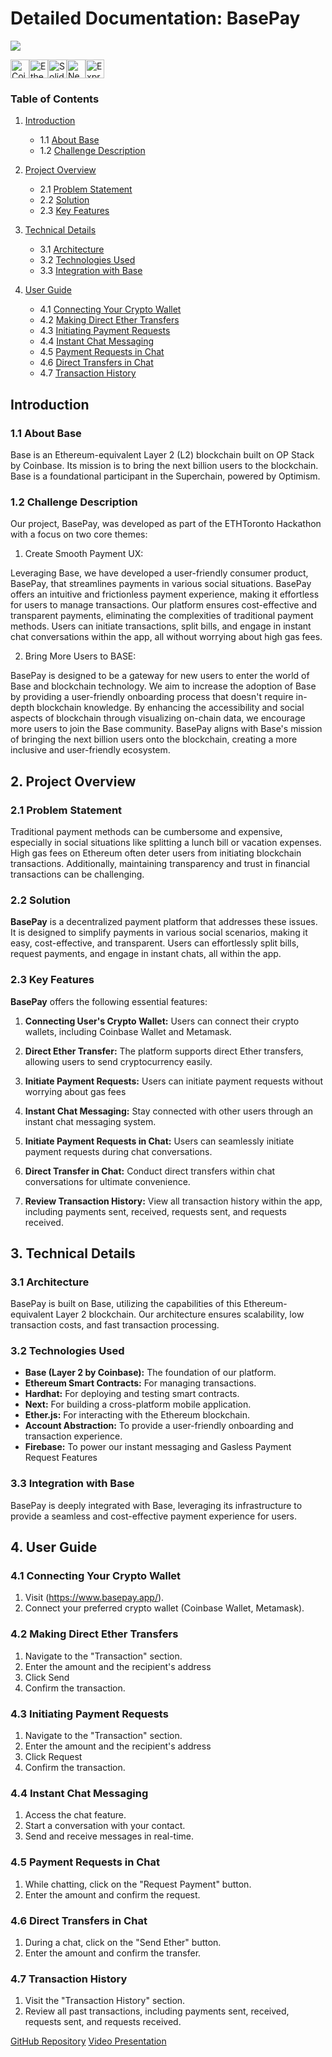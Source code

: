 # Detailed Documentation: BasePay

[![](https://github.com/devacadian/BasePay/blob/main/public/assets/Basepay_Black%20BG_Full%20Logo-01.png)](https://basepay.app)

<div style="display: flex; align-items: center;">
    <img src="https://a11ybadges.com/badge?logo=coinbase" alt="Coinbase Badge" height="30">
    <img src="https://img.shields.io/badge/Ethereum-3C3C3D?logo=ethereum&logoColor=fff&style=for-the-badge" alt="Ethereum Badge" height="30">
    <img src="https://img.shields.io/badge/Solidity-e6e6e6?style=for-the-badge&logo=solidity&logoColor=black" alt="Solidity Badge" height="30">
    <img src="https://img.shields.io/badge/Next-black?style=for-the-badge&logo=next.js&logoColor=white" alt="Next JS Badge" height="30">
    <img src="https://img.shields.io/badge/express.js-%23404d59.svg?style=for-the-badge&logo=express&logoColor=%2361DAFB" alt="Express.js Badge" height="30">
</div>

### Table of Contents
1. [Introduction](#introduction)
   - 1.1 [About Base](#11-about-base)
   - 1.2 [Challenge Description](#challenge-description)

2. [Project Overview](#project-overview)
   - 2.1 [Problem Statement](#problem-statement)
   - 2.2 [Solution](#solution)
   - 2.3 [Key Features](#key-features)

3. [Technical Details](#technical-details)
   - 3.1 [Architecture](#architecture)
   - 3.2 [Technologies Used](#technologies-used)
   - 3.3 [Integration with Base](#integration-with-base)

4. [User Guide](#user-guide)
   - 4.1 [Connecting Your Crypto Wallet](#connecting-your-crypto-wallet)
   - 4.2 [Making Direct Ether Transfers](#making-direct-ether-transfers)
   - 4.3 [Initiating Payment Requests](#initiating-payment-requests)
   - 4.4 [Instant Chat Messaging](#instant-chat-messaging)
   - 4.5 [Payment Requests in Chat](#payment-requests-in-chat)
   - 4.6 [Direct Transfers in Chat](#direct-transfers-in-chat)
   - 4.7 [Transaction History](#transaction-history)


## Introduction

### 1.1 About Base

Base is an Ethereum-equivalent Layer 2 (L2) blockchain built on OP Stack by Coinbase. Its mission is to bring the next billion users to the blockchain. Base is a foundational participant in the Superchain, powered by Optimism.

### 1.2 Challenge Description

Our project, BasePay, was developed as part of the ETHToronto Hackathon with a focus on two core themes:

1. Create Smooth Payment UX:

Leveraging Base, we have developed a user-friendly consumer product, BasePay, that streamlines payments in various social situations.
BasePay offers an intuitive and frictionless payment experience, making it effortless for users to manage transactions.
Our platform ensures cost-effective and transparent payments, eliminating the complexities of traditional payment methods.
Users can initiate transactions, split bills, and engage in instant chat conversations within the app, all without worrying about high gas fees.

2. Bring More Users to BASE:

BasePay is designed to be a gateway for new users to enter the world of Base and blockchain technology.
We aim to increase the adoption of Base by providing a user-friendly onboarding process that doesn't require in-depth blockchain knowledge.
By enhancing the accessibility and social aspects of blockchain through visualizing on-chain data, we encourage more users to join the Base community.
BasePay aligns with Base's mission of bringing the next billion users onto the blockchain, creating a more inclusive and user-friendly ecosystem.

## 2. Project Overview

### 2.1 Problem Statement

Traditional payment methods can be cumbersome and expensive, especially in social situations like splitting a lunch bill or vacation expenses. High gas fees on Ethereum often deter users from initiating blockchain transactions. Additionally, maintaining transparency and trust in financial transactions can be challenging.

### 2.2 Solution

**BasePay** is a decentralized payment platform that addresses these issues. It is designed to simplify payments in various social scenarios, making it easy, cost-effective, and transparent. Users can effortlessly split bills, request payments, and engage in instant chats, all within the app.

### 2.3 Key Features

**BasePay** offers the following essential features:

1. **Connecting User's Crypto Wallet:** Users can connect their crypto wallets, including Coinbase Wallet and Metamask.

2. **Direct Ether Transfer:** The platform supports direct Ether transfers, allowing users to send cryptocurrency easily.

3. **Initiate Payment Requests:** Users can initiate payment requests without worrying about gas fees

4. **Instant Chat Messaging:** Stay connected with other users through an instant chat messaging system.

5. **Initiate Payment Requests in Chat:** Users can seamlessly initiate payment requests during chat conversations.

6. **Direct Transfer in Chat:** Conduct direct transfers within chat conversations for ultimate convenience.

7. **Review Transaction History:** View all transaction history within the app, including payments sent, received, requests sent, and requests received.

## 3. Technical Details

### 3.1 Architecture

BasePay is built on Base, utilizing the capabilities of this Ethereum-equivalent Layer 2 blockchain. Our architecture ensures scalability, low transaction costs, and fast transaction processing.

### 3.2 Technologies Used

- **Base (Layer 2 by Coinbase):** The foundation of our platform.
- **Ethereum Smart Contracts:** For managing transactions.
- **Hardhat:** For deploying and testing smart contracts.
- **Next:** For building a cross-platform mobile application.
- **Ether.js:** For interacting with the Ethereum blockchain.
- **Account Abstraction:** To provide a user-friendly onboarding and transaction experience.
- **Firebase:** To power our instant messaging and Gasless Payment Request Features

### 3.3 Integration with Base

BasePay is deeply integrated with Base, leveraging its infrastructure to provide a seamless and cost-effective payment experience for users.

## 4. User Guide

### 4.1 Connecting Your Crypto Wallet

1. Visit (https://www.basepay.app/).
2. Connect your preferred crypto wallet (Coinbase Wallet, Metamask).

### 4.2 Making Direct Ether Transfers

1. Navigate to the "Transaction" section.
2. Enter the amount and the recipient's address
3. Click Send
4. Confirm the transaction.

### 4.3 Initiating Payment Requests

1. Navigate to the "Transaction" section.
2. Enter the amount and the recipient's address
3. Click Request
4. Confirm the transaction.

### 4.4 Instant Chat Messaging

1. Access the chat feature.
2. Start a conversation with your contact.
3. Send and receive messages in real-time.

### 4.5 Payment Requests in Chat

1. While chatting, click on the "Request Payment" button.
2. Enter the amount and confirm the request.

### 4.6 Direct Transfers in Chat

1. During a chat, click on the "Send Ether" button.
2. Enter the amount and confirm the transfer.

### 4.7 Transaction History

1. Visit the "Transaction History" section.
2. Review all past transactions, including payments sent, received, requests sent, and requests received.

[GitHub Repository](https://github.com/BasePay)
[Video Presentation](link-to-video)
